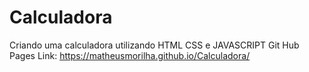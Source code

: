 # Calculadora
Criando uma calculadora utilizando HTML CSS e JAVASCRIPT
Git Hub Pages Link: https://matheusmorilha.github.io/Calculadora/
